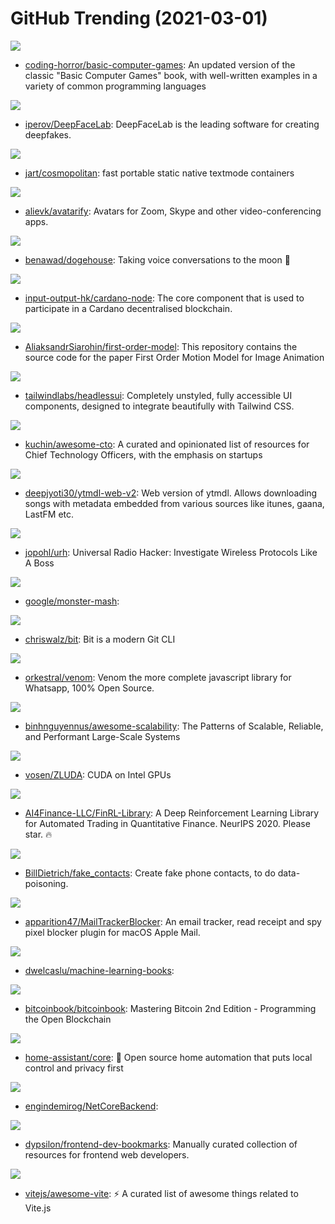 # GitHub Trending (2021-03-01)

![](https://img.shields.io/badge/VBA-New%20198-green?style=flat-square&logo=appveyor)
- [coding-horror/basic-computer-games](https://github.com/coding-horror/basic-computer-games): An updated version of the classic "Basic Computer Games" book, with well-written examples in a variety of common programming languages

![](https://img.shields.io/badge/Python-New%20289-green?style=flat-square&logo=appveyor)
- [iperov/DeepFaceLab](https://github.com/iperov/DeepFaceLab): DeepFaceLab is the leading software for creating deepfakes.

![](https://img.shields.io/badge/C-New%20650-green?style=flat-square&logo=appveyor)
- [jart/cosmopolitan](https://github.com/jart/cosmopolitan): fast portable static native textmode containers

![](https://img.shields.io/badge/Python-New%20351-green?style=flat-square&logo=appveyor)
- [alievk/avatarify](https://github.com/alievk/avatarify): Avatars for Zoom, Skype and other video-conferencing apps.

![](https://img.shields.io/badge/TypeScript-New%20179-green?style=flat-square&logo=appveyor)
- [benawad/dogehouse](https://github.com/benawad/dogehouse): Taking voice conversations to the moon 🚀

![](https://img.shields.io/badge/Haskell-New%2017-green?style=flat-square&logo=appveyor)
- [input-output-hk/cardano-node](https://github.com/input-output-hk/cardano-node): The core component that is used to participate in a Cardano decentralised blockchain.

![](https://img.shields.io/badge/Jupyter%20Notebook-New%20167-green?style=flat-square&logo=appveyor)
- [AliaksandrSiarohin/first-order-model](https://github.com/AliaksandrSiarohin/first-order-model): This repository contains the source code for the paper First Order Motion Model for Image Animation

![](https://img.shields.io/badge/TypeScript-New%20174-green?style=flat-square&logo=appveyor)
- [tailwindlabs/headlessui](https://github.com/tailwindlabs/headlessui): Completely unstyled, fully accessible UI components, designed to integrate beautifully with Tailwind CSS.

![](https://img.shields.io/badge/none-New%20632-green?style=flat-square&logo=appveyor)
- [kuchin/awesome-cto](https://github.com/kuchin/awesome-cto): A curated and opinionated list of resources for Chief Technology Officers, with the emphasis on startups

![](https://img.shields.io/badge/Vue-New%20108-green?style=flat-square&logo=appveyor)
- [deepjyoti30/ytmdl-web-v2](https://github.com/deepjyoti30/ytmdl-web-v2): Web version of ytmdl. Allows downloading songs with metadata embedded from various sources like itunes, gaana, LastFM etc.

![](https://img.shields.io/badge/Python-New%20420-green?style=flat-square&logo=appveyor)
- [jopohl/urh](https://github.com/jopohl/urh): Universal Radio Hacker: Investigate Wireless Protocols Like A Boss

![](https://img.shields.io/badge/C%2B%2B-New%20103-green?style=flat-square&logo=appveyor)
- [google/monster-mash](https://github.com/google/monster-mash): 

![](https://img.shields.io/badge/Go-New%20311-green?style=flat-square&logo=appveyor)
- [chriswalz/bit](https://github.com/chriswalz/bit): Bit is a modern Git CLI

![](https://img.shields.io/badge/JavaScript-New%20301-green?style=flat-square&logo=appveyor)
- [orkestral/venom](https://github.com/orkestral/venom): Venom the more complete javascript library for Whatsapp, 100% Open Source.

![](https://img.shields.io/badge/none-New%20406-green?style=flat-square&logo=appveyor)
- [binhnguyennus/awesome-scalability](https://github.com/binhnguyennus/awesome-scalability): The Patterns of Scalable, Reliable, and Performant Large-Scale Systems

![](https://img.shields.io/badge/C%2B%2B-New%2098-green?style=flat-square&logo=appveyor)
- [vosen/ZLUDA](https://github.com/vosen/ZLUDA): CUDA on Intel GPUs

![](https://img.shields.io/badge/Jupyter%20Notebook-New%2030-green?style=flat-square&logo=appveyor)
- [AI4Finance-LLC/FinRL-Library](https://github.com/AI4Finance-LLC/FinRL-Library): A Deep Reinforcement Learning Library for Automated Trading in Quantitative Finance. NeurIPS 2020. Please star. 🔥

![](https://img.shields.io/badge/Dart-New%2060-green?style=flat-square&logo=appveyor)
- [BillDietrich/fake_contacts](https://github.com/BillDietrich/fake_contacts): Create fake phone contacts, to do data-poisoning.

![](https://img.shields.io/badge/Objective-C-New%2085-green?style=flat-square&logo=appveyor)
- [apparition47/MailTrackerBlocker](https://github.com/apparition47/MailTrackerBlocker): An email tracker, read receipt and spy pixel blocker plugin for macOS Apple Mail.

![](https://img.shields.io/badge/none-New%2031-green?style=flat-square&logo=appveyor)
- [dwelcaslu/machine-learning-books](https://github.com/dwelcaslu/machine-learning-books): 

![](https://img.shields.io/badge/Python-New%20181-green?style=flat-square&logo=appveyor)
- [bitcoinbook/bitcoinbook](https://github.com/bitcoinbook/bitcoinbook): Mastering Bitcoin 2nd Edition - Programming the Open Blockchain

![](https://img.shields.io/badge/Python-New%2040-green?style=flat-square&logo=appveyor)
- [home-assistant/core](https://github.com/home-assistant/core): 🏡 Open source home automation that puts local control and privacy first

![](https://img.shields.io/badge/C%23-New%2093-green?style=flat-square&logo=appveyor)
- [engindemirog/NetCoreBackend](https://github.com/engindemirog/NetCoreBackend): 

![](https://img.shields.io/badge/none-New%20264-green?style=flat-square&logo=appveyor)
- [dypsilon/frontend-dev-bookmarks](https://github.com/dypsilon/frontend-dev-bookmarks): Manually curated collection of resources for frontend web developers.

![](https://img.shields.io/badge/none-New%2065-green?style=flat-square&logo=appveyor)
- [vitejs/awesome-vite](https://github.com/vitejs/awesome-vite): ⚡️ A curated list of awesome things related to Vite.js

